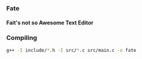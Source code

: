### Fate
#### Fait's not so Awesome Text Editor

### Compiling
```sh
g++ -I include/*.h -I src/*.c src/main.c -o fate
```
